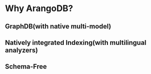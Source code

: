 # Why ArangoDB?

## GraphDB(with native multi-model)

## Natively integrated Indexing(with multilingual analyzers)

## Schema-Free
